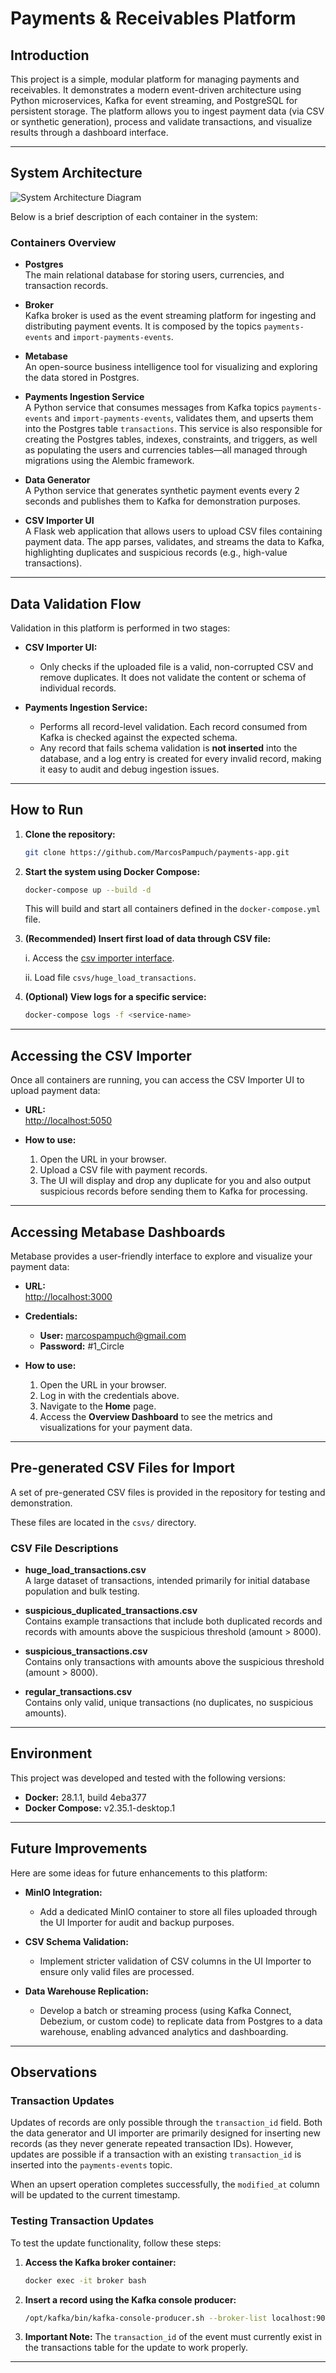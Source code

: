 # Payments & Receivables Platform

## Introduction

This project is a simple, modular platform for managing payments and receivables. It demonstrates a modern event-driven architecture using Python microservices, Kafka for event streaming, and PostgreSQL for persistent storage. The platform allows you to ingest payment data (via CSV or synthetic generation), process and validate transactions, and visualize results through a dashboard interface.

---

## System Architecture

![System Architecture Diagram](./architecture.png)

Below is a brief description of each container in the system:

### Containers Overview

- **Postgres**  
  The main relational database for storing users, currencies, and transaction records.

- **Broker**  
  Kafka broker is used as the event streaming platform for ingesting and distributing payment events. It is composed by the topics `payments-events` and `import-payments-events`.

- **Metabase**  
  An open-source business intelligence tool for visualizing and exploring the data stored in Postgres.

- **Payments Ingestion Service**  
  A Python service that consumes messages from Kafka topics `payments-events` and `import-payments-events`, validates them, and upserts them into the Postgres table `transactions`. This service is also responsible for creating the Postgres tables, indexes, constraints, and triggers, as well as populating the users and currencies tables—all managed through migrations using the Alembic framework.

- **Data Generator**  
  A Python service that generates synthetic payment events every 2 seconds and publishes them to Kafka for demonstration purposes.

- **CSV Importer UI**  
  A Flask web application that allows users to upload CSV files containing payment data. The app parses, validates, and streams the data to Kafka, highlighting duplicates and suspicious records (e.g., high-value transactions).

---

## Data Validation Flow

Validation in this platform is performed in two stages:

- **CSV Importer UI:**
  - Only checks if the uploaded file is a valid, non-corrupted CSV and remove duplicates. It does not validate the content or schema of individual records.

- **Payments Ingestion Service:**
  - Performs all record-level validation. Each record consumed from Kafka is checked against the expected schema.
  - Any record that fails schema validation is **not inserted** into the database, and a log entry is created for every invalid record, making it easy to audit and debug ingestion issues.

---

## How to Run

1. **Clone the repository:**
   ```bash
   git clone https://github.com/MarcosPampuch/payments-app.git
   ```

2. **Start the system using Docker Compose:**
   ```bash
   docker-compose up --build -d
   ```
   This will build and start all containers defined in the `docker-compose.yml` file.

3. **(Recommended) Insert first load of data through CSV file:**
   
    i. Access the [csv importer interface](http://localhost:5050).
    
    ii. Load file `csvs/huge_load_transactions`.

4. **(Optional) View logs for a specific service:**
   ```bash
   docker-compose logs -f <service-name>
   ```


---

## Accessing the CSV Importer

Once all containers are running, you can access the CSV Importer UI to upload payment data:

- **URL:**  
  [http://localhost:5050](http://localhost:5050)

- **How to use:**  
  1. Open the URL in your browser.
  2. Upload a CSV file with payment records.
  3. The UI will display and drop any duplicate for you and also output suspicious records before sending them to Kafka for processing.

---

## Accessing Metabase Dashboards

Metabase provides a user-friendly interface to explore and visualize your payment data:

- **URL:**  
  [http://localhost:3000](http://localhost:3000)

- **Credentials:**
  - **User:** marcospampuch@gmail.com
  - **Password:** #1_Circle

- **How to use:**  
  1. Open the URL in your browser.
  2. Log in with the credentials above.
  3. Navigate to the **Home** page.
  4. Access the **Overview Dashboard** to see the metrics and visualizations for your payment data.
 
---

## Pre-generated CSV Files for Import

A set of pre-generated CSV files is provided in the repository for testing and demonstration.

These files are located in the `csvs/` directory.

### CSV File Descriptions

- **huge_load_transactions.csv**  
  A large dataset of transactions, intended primarily for initial database population and bulk testing.

- **suspicious_duplicated_transactions.csv**  
  Contains example transactions that include both duplicated records and records with amounts above the suspicious threshold (amount > 8000).

- **suspicious_transactions.csv**  
  Contains only transactions with amounts above the suspicious threshold (amount > 8000).

- **regular_transactions.csv**  
  Contains only valid, unique transactions (no duplicates, no suspicious amounts).

---

## Environment

This project was developed and tested with the following versions:

- **Docker:** 28.1.1, build 4eba377
- **Docker Compose:** v2.35.1-desktop.1

---

## Future Improvements

Here are some ideas for future enhancements to this platform:

- **MinIO Integration:**
  - Add a dedicated MinIO container to store all files uploaded through the UI Importer for audit and backup purposes.

- **CSV Schema Validation:**
  - Implement stricter validation of CSV columns in the UI Importer to ensure only valid files are processed.

- **Data Warehouse Replication:**
  - Develop a batch or streaming process (using Kafka Connect, Debezium, or custom code) to replicate data from Postgres to a data warehouse, enabling advanced analytics and dashboarding.

---

## Observations

### Transaction Updates

Updates of records are only possible through the `transaction_id` field. Both the data generator and UI importer are primarily designed for inserting new records (as they never generate repeated transaction IDs). However, updates are possible if a transaction with an existing `transaction_id` is inserted into the `payments-events` topic.

When an upsert operation completes successfully, the `modified_at` column will be updated to the current timestamp.

### Testing Transaction Updates

To test the update functionality, follow these steps:

1. **Access the Kafka broker container:**
   ```bash
   docker exec -it broker bash
   ```

2. **Insert a record using the Kafka console producer:**
   ```bash
   /opt/kafka/bin/kafka-console-producer.sh --broker-list localhost:9092 --topic payments-events
   ```

3. **Important Note:** The `transaction_id` of the event must currently exist in the transactions table for the update to work properly.


---

